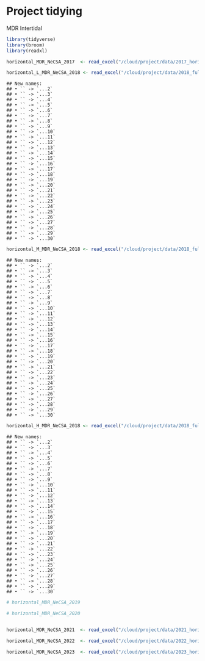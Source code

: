 Project tidying
================
MDR Intertidal

``` r
library(tidyverse)
library(broom)
library(readxl)
```

``` r
horizontal_MDR_NeCSA_2017  <- read_excel("/cloud/project/data/2017_horizontal_MDR_NeCSA.xlsx")

horizontal_L_MDR_NeCSA_2018 <- read_excel("/cloud/project/data/2018_full_NeCSA.xlsx", sheet = "West HT Low")
```

    ## New names:
    ## • `` -> `...2`
    ## • `` -> `...3`
    ## • `` -> `...4`
    ## • `` -> `...5`
    ## • `` -> `...6`
    ## • `` -> `...7`
    ## • `` -> `...8`
    ## • `` -> `...9`
    ## • `` -> `...10`
    ## • `` -> `...11`
    ## • `` -> `...12`
    ## • `` -> `...13`
    ## • `` -> `...14`
    ## • `` -> `...15`
    ## • `` -> `...16`
    ## • `` -> `...17`
    ## • `` -> `...18`
    ## • `` -> `...19`
    ## • `` -> `...20`
    ## • `` -> `...21`
    ## • `` -> `...22`
    ## • `` -> `...23`
    ## • `` -> `...24`
    ## • `` -> `...25`
    ## • `` -> `...26`
    ## • `` -> `...27`
    ## • `` -> `...28`
    ## • `` -> `...29`
    ## • `` -> `...30`

``` r
horizontal_M_MDR_NeCSA_2018 <- read_excel("/cloud/project/data/2018_full_NeCSA.xlsx", sheet = "West HT Mid")
```

    ## New names:
    ## • `` -> `...2`
    ## • `` -> `...3`
    ## • `` -> `...4`
    ## • `` -> `...5`
    ## • `` -> `...6`
    ## • `` -> `...7`
    ## • `` -> `...8`
    ## • `` -> `...9`
    ## • `` -> `...10`
    ## • `` -> `...11`
    ## • `` -> `...12`
    ## • `` -> `...13`
    ## • `` -> `...14`
    ## • `` -> `...15`
    ## • `` -> `...16`
    ## • `` -> `...17`
    ## • `` -> `...18`
    ## • `` -> `...19`
    ## • `` -> `...20`
    ## • `` -> `...21`
    ## • `` -> `...22`
    ## • `` -> `...23`
    ## • `` -> `...24`
    ## • `` -> `...25`
    ## • `` -> `...26`
    ## • `` -> `...27`
    ## • `` -> `...28`
    ## • `` -> `...29`
    ## • `` -> `...30`

``` r
horizontal_H_MDR_NeCSA_2018 <- read_excel("/cloud/project/data/2018_full_NeCSA.xlsx", sheet = "West HT High")
```

    ## New names:
    ## • `` -> `...2`
    ## • `` -> `...3`
    ## • `` -> `...4`
    ## • `` -> `...5`
    ## • `` -> `...6`
    ## • `` -> `...7`
    ## • `` -> `...8`
    ## • `` -> `...9`
    ## • `` -> `...10`
    ## • `` -> `...11`
    ## • `` -> `...12`
    ## • `` -> `...13`
    ## • `` -> `...14`
    ## • `` -> `...15`
    ## • `` -> `...16`
    ## • `` -> `...17`
    ## • `` -> `...18`
    ## • `` -> `...19`
    ## • `` -> `...20`
    ## • `` -> `...21`
    ## • `` -> `...22`
    ## • `` -> `...23`
    ## • `` -> `...24`
    ## • `` -> `...25`
    ## • `` -> `...26`
    ## • `` -> `...27`
    ## • `` -> `...28`
    ## • `` -> `...29`
    ## • `` -> `...30`

``` r
# horizontal_MDR_NeCSA_2019

# horizontal_MDR_NeCSA_2020


horizontal_MDR_NeCSA_2021  <- read_excel("/cloud/project/data/2021_horizontal_MDR_NeCSA.xlsx")

horizontal_MDR_NeCSA_2022  <- read_excel("/cloud/project/data/2022_horizontal_MDR_NeCSA.xlsx")

horizontal_MDR_NeCSA_2023  <- read_excel("/cloud/project/data/2023_horizontal_MDR_NeCSA.xlsx")
```
